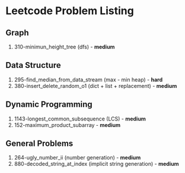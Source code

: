 # Leetcode Problem Listing

## Graph
1. 310-minimun_height_tree (dfs) - **medium**

## Data Structure
1. 295-find_median_from_data_stream (max - min heap) - **hard**
2. 380-insert_delete_random_o1 (dict + list + replacement) - **medium**

## Dynamic Programming
1. 1143-longest_common_subsequence (LCS) - **medium**
2. 152-maximum_product_subarray - **medium**

## General Problems
1. 264-ugly_number_ii (number generation) - **medium**
2. 880-decoded_string_at_index (implicit string generation) - **medium**